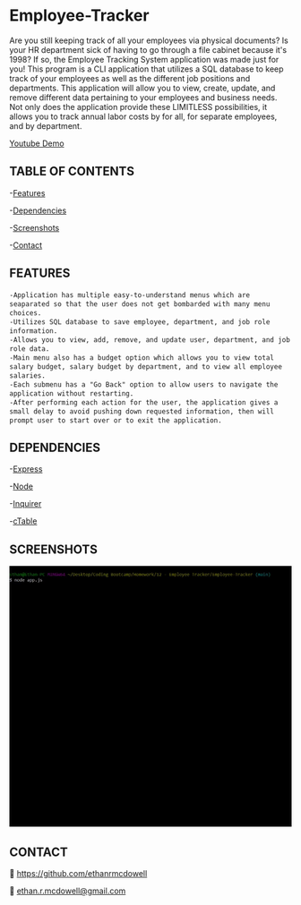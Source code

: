 # Employee-Tracker

Are you still keeping track of all your employees via physical documents? Is your HR department sick of having to go through a file cabinet because it's 1998? If so, the Employee Tracking System application was made just for you! This program is a CLI application that utilizes a SQL database to keep track of your employees as well as the different job positions and departments. This application will allow you to view, create, update, and remove different data pertaining to your employees and business needs. Not only does the application provide these LIMITLESS possibilities, it allows you to track annual labor costs by for all, for separate employees, and by department.

[Youtube Demo](https://youtu.be/OPxYsqos3TM)

## TABLE OF CONTENTS

-[Features](#Features)

-[Dependencies](#Dependencies)

-[Screenshots](#Screenshots)

-[Contact](#Contact)

## FEATURES

    -Application has multiple easy-to-understand menus which are seaparated so that the user does not get bombarded with many menu choices.
    -Utilizes SQL database to save employee, department, and job role information.
    -Allows you to view, add, remove, and update user, department, and job role data.
    -Main menu also has a budget option which allows you to view total salary budget, salary budget by department, and to view all employee salaries.
    -Each submenu has a "Go Back" option to allow users to navigate the application without restarting.
    -After performing each action for the user, the application gives a small delay to avoid pushing down requested information, then will prompt user to start over or to exit the application.

## DEPENDENCIES

-[Express](https://www.npmjs.com/package/express)

-[Node](https://www.npmjs.com/package/node)

-[Inquirer](https://www.npmjs.com/package/inquirer)

-[cTable](https://www.npmjs.com/package/ctable)

## SCREENSHOTS

![Application Demo GIF](employee-tracker.gif)

## CONTACT

:link: https://github.com/ethanrmcdowell
  
:e-mail: ethan.r.mcdowell@gmail.com